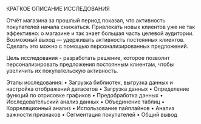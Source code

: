 КРАТКОЕ ОПИСАНИЕ ИССЛЕДОВАНИЯ


Отчёт магазина за прошлый период показал, что активность покупателей начала снижаться. Привлекать новых клиентов уже не так эффективно: о магазине и так знает большая часть целевой аудитории. Возможный выход — удерживать активность постоянных клиентов. Сделать это можно с помощью персонализированных предложений.

Цель исследования - разработать решение, которое позволит персонализировать предложения постоянным клиентам, чтобы увеличить их покупательскую активность.

Этапы исследования:
•	Загрузка библиотек, выгрузка данных и настройка отображений датасетов
•	Загрузка данных
•	Определение функций по отрисовке графиков
•	Предобработка данных
•	Исследовательский анализ данных
•	Объединение таблиц
•	Корреляционный анализ
•	Использование пайплайнов
•	Анализ важности признаков
•	Сегментация покупателей
•	Общий вывод
